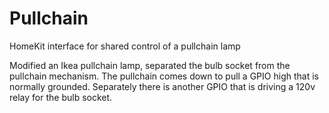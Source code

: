 # Pullchain

HomeKit interface for shared control of a pullchain lamp

Modified an Ikea pullchain lamp, separated the bulb socket from the pullchain mechanism.  The pullchain comes down to pull a GPIO high that is normally grounded.  Separately there is another GPIO that is driving a 120v relay for the bulb socket.


